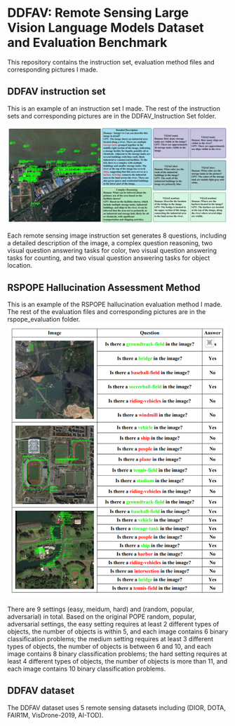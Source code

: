 # DDFAV: Remote Sensing Large Vision Language Models Dataset and Evaluation Benchmark
This repository contains the instruction set, evaluation method files and corresponding pictures I made.
## DDFAV instruction set

This is an example of an instruction set I made. The rest of the instruction sets and corresponding pictures are in the DDFAV_Instruction Set folder.


![Instruction Set](instruction_set.png)

Each remote sensing image instruction set generates 8 questions, including a detailed description of the image, a complex question reasoning, two visual question answering tasks for color, two visual question answering tasks for counting, and two visual question answering tasks for object location.
## RSPOPE Hallucination Assessment Method

This is an example of the RSPOPE hallucination evaluation method I made. The rest of the evaluation files and corresponding pictures are in the rspope_evaluation folder.
![RSPOPE](rspope.png)

There are 9 settings (easy, meidum, hard) and (random, popular, adversarial) in total. Based on the original POPE random, popular, adversarial settings, the easy setting requires at least 2 different types of objects, the number of objects is within 5,
and each image contains 6 binary classification problems; the medium setting requires at least 3 different types of objects, the number of objects is between 6 and 10, and each image contains 8 binary classification problems; the hard setting requires 
at least 4 different types of objects, the number of objects is more than 11, and each image contains 10 binary classification problems.
## DDFAV dataset

The DDFAV dataset uses 5 remote sensing datasets including (DIOR, DOTA, FAIR1M, VisDrone-2019, AI-TOD).
